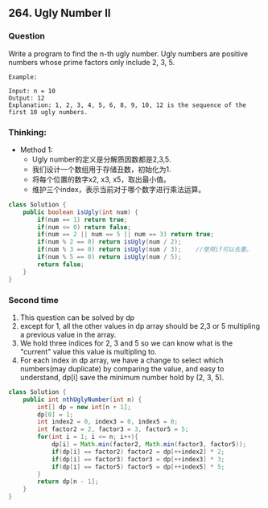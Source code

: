 ## 264. Ugly Number II

### Question
Write a program to find the n-th ugly number.
Ugly numbers are positive numbers whose prime factors only include 2, 3, 5. 

```
Example:

Input: n = 10
Output: 12
Explanation: 1, 2, 3, 4, 5, 6, 8, 9, 10, 12 is the sequence of the first 10 ugly numbers.
```

### Thinking:
* Method 1:
	* Ugly number的定义是分解质因数都是2,3,5.
	* 我们设计一个数组用于存储丑数，初始化为1.
	* 将每个位置的数字x2, x3, x5，取出最小值。
	* 维护三个index，表示当前对于哪个数字进行乘法运算。

```Java
class Solution {
    public boolean isUgly(int num) {
        if(num == 1) return true;
        if(num <= 0) return false;
        if(num == 2 || num == 5 || num == 3) return true;
        if(num % 2 == 0) return isUgly(num / 2);
        if(num % 3 == 0) return isUgly(num / 3);	//使用if可以去重。
        if(num % 5 == 0) return isUgly(num / 5);
        return false;
    }
}
```

### Second time
1. This question can be solved by dp
2. except for 1, all the other values in dp array should be 2,3 or 5 multipling a previous value in the array.
3. We hold three indices for 2, 3 and 5 so we can know what is the "current" value this value is multipling to.
4. For each index in dp array, we have a change to select which numbers(may duplicate) by comparing the value, and easy to understand, dp[i] save the minimum number hold by (2, 3, 5).
```Java
class Solution {
    public int nthUglyNumber(int n) {
        int[] dp = new int[n + 1];
        dp[0] = 1;
        int index2 = 0, index3 = 0, index5 = 0;
        int factor2 = 2, factor3 = 3, factor5 = 5;
        for(int i = 1; i <= n; i++){
            dp[i] = Math.min(factor2, Math.min(factor3, factor5));
            if(dp[i] == factor2) factor2 = dp[++index2] * 2;
            if(dp[i] == factor3) factor3 = dp[++index3] * 3;
            if(dp[i] == factor5) factor5 = dp[++index5] * 5;
        }
        return dp[n - 1];
    }
}
```